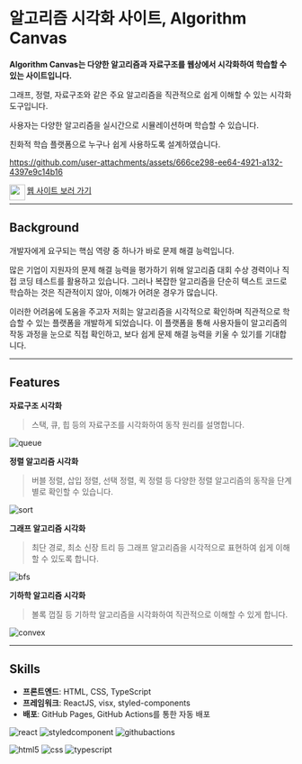 # 알고리즘 시각화 사이트, Algorithm Canvas

**Algorithm Canvas는 다양한 알고리즘과 자료구조를 웹상에서 시각화하여 학습할 수 있는 사이트입니다.**
  
그래프, 정렬, 자료구조와 같은 주요 알고리즘을 직관적으로 쉽게 이해할 수 있는 시각화 도구입니다.

사용자는 다양한 알고리즘을 실시간으로 시뮬레이션하며 학습할 수 있습니다. 

친화적 학습 플랫폼으로 누구나 쉽게 사용하도록 설계하였습니다.

https://github.com/user-attachments/assets/666ce298-ee64-4921-a132-4397e9c14b16

<img src="https://algorithmcanvas.com/images/favicon.svg" style="width: 28px; height: 28px;" align='left' />
<a href="https://algorithmcanvas.com" target="_blank">웹 사이트 보러 가기</a>

---

## Background
개발자에게 요구되는 핵심 역량 중 하나가 바로 문제 해결 능력입니다.

많은 기업이 지원자의 문제 해결 능력을 평가하기 위해 알고리즘 대회 수상 경력이나 직접 코딩 테스트를 활용하고 있습니다. 
그러나 복잡한 알고리즘을 단순히 텍스트 코드로 학습하는 것은 직관적이지 않아, 이해가 어려운 경우가 많습니다.

이러한 어려움에 도움을 주고자 저희는 알고리즘을 시각적으로 확인하며 직관적으로 학습할 수 있는 플랫폼을 개발하게 되었습니다. 
이 플랫폼을 통해 사용자들이 알고리즘의 작동 과정을 눈으로 직접 확인하고, 보다 쉽게 문제 해결 능력을 키울 수 있기를 기대합니다.

---

## Features 
**자료구조 시각화**
>스택, 큐, 힙 등의 자료구조를 시각화하여 동작 원리를 설명합니다.

![queue](https://github.com/user-attachments/assets/16e75d5d-65c0-4563-8614-6d666e006216)

**정렬 알고리즘 시각화**
>버블 정렬, 삽입 정렬, 선택 정렬, 퀵 정렬 등 다양한 정렬 알고리즘의 동작을 단계별로 확인할 수 있습니다.

![sort](https://github.com/user-attachments/assets/82db68d0-ebe4-4112-bb08-a6dc9c647cb6)

**그래프 알고리즘 시각화**
>최단 경로, 최소 신장 트리 등 그래프 알고리즘을 시각적으로 표현하여 쉽게 이해할 수 있도록 합니다.

![bfs](https://github.com/user-attachments/assets/ac8e3f10-f7f8-4c05-b37a-d7ec34cbacf4)

**기하학 알고리즘 시각화**
>볼록 껍질 등 기하학 알고리즘을 시각화하여 직관적으로 이해할 수 있게 합니다.

![convex](https://github.com/user-attachments/assets/786f47d3-a1c7-4ce3-a622-1a8b5897a0d9)

---

## Skills
- **프론트엔드**: HTML, CSS, TypeScript
- **프레임워크**: ReactJS, visx, styled-components
- **배포**: GitHub Pages, GitHub Actions를 통한 자동 배포

![react](https://img.shields.io/badge/React-20232A?style=for-the-badge&logo=react&logoColor=61DAFB)
![styledcomponent](https://img.shields.io/badge/styled--components-DB7093?style=for-the-badge&logo=styled-components&logoColor=white)
![githubactions](https://img.shields.io/badge/GitHub_Actions-2088FF?style=for-the-badge&logo=github-actions&logoColor=white)

![html5](https://img.shields.io/badge/HTML5-E34F26?style=for-the-badge&logo=html5&logoColor=white)
![css](https://img.shields.io/badge/CSS-239120?&style=for-the-badge&logo=css3&logoColor=white)
![typescript](https://img.shields.io/badge/TypeScript-007ACC?style=for-the-badge&logo=typescript&logoColor=white)
